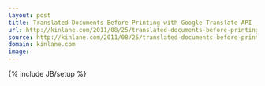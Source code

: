 ```yaml
---
layout: post
title: Translated Documents Before Printing with Google Translate API
url: http://kinlane.com/2011/08/25/translated-documents-before-printing-with-google-translate-api/
source: http://kinlane.com/2011/08/25/translated-documents-before-printing-with-google-translate-api/
domain: kinlane.com
image: 
---
```

{% include JB/setup %}<p></p>
